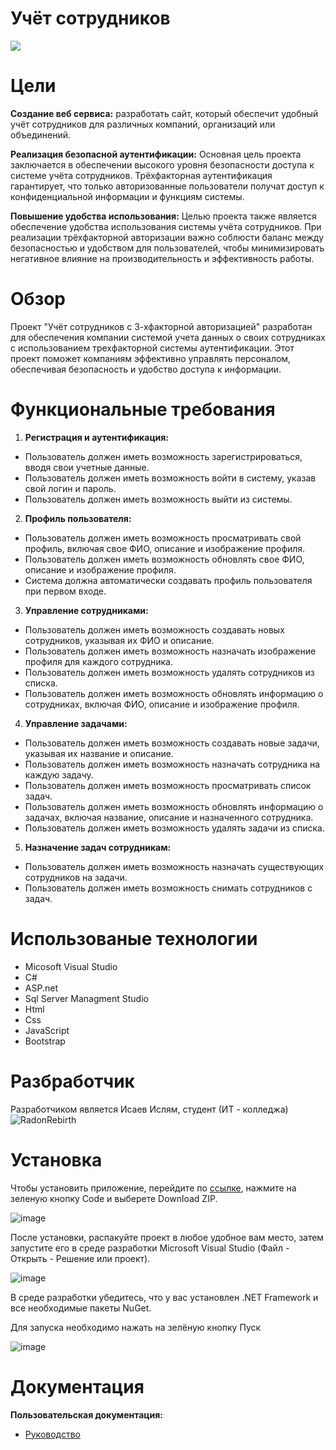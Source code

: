 # Учёт сотрудников
<div><img  src="https://github.com/RadonRebirth/Diplom/assets/96480522/6fe1738e-c39d-4932-9fb1-b642800f66c9"></img></div>

# Цели 
**Создание веб сервиса:** разработать сайт, который обеспечит удобный учёт сотрудников для различных компаний, организаций или объединений.

**Реализация безопасной аутентификации:** Основная цель проекта заключается в обеспечении высокого уровня безопасности доступа к системе учёта сотрудников. Трёхфакторная аутентификация гарантирует, что только авторизованные пользователи получат доступ к конфиденциальной информации и функциям системы.

**Повышение удобства использования:** Целью проекта также является обеспечение удобства использования системы учёта сотрудников. При реализации трёхфакторной авторизации важно соблюсти баланс между безопасностью и удобством для пользователей, чтобы минимизировать негативное влияние на производительность и эффективность работы.

# Обзор 
Проект "Учёт сотрудников с 3-хфакторной авторизацией" разработан для обеспечения компании системой учета данных о своих сотрудниках с использованием трехфакторной системы аутентификации. Этот проект поможет компаниям эффективно управлять персоналом, обеспечивая безопасность и удобство доступа к информации.
# Функциональные требования
1. **Регистрация и аутентификация:**
* Пользователь должен иметь возможность зарегистрироваться, вводя свои учетные данные.
* Пользователь должен иметь возможность войти в систему, указав свой логин и пароль.
* Пользователь должен иметь возможность выйти из системы.
2. **Профиль пользователя:**
* Пользователь должен иметь возможность просматривать свой профиль, включая свое ФИО, описание и изображение профиля.
* Пользователь должен иметь возможность обновлять свое ФИО, описание и изображение профиля.
* Система должна автоматически создавать профиль пользователя при первом входе.
3. **Управление сотрудниками:**
* Пользователь должен иметь возможность создавать новых сотрудников, указывая их ФИО и описание.
* Пользователь должен иметь возможность назначать изображение профиля для каждого сотрудника.
* Пользователь должен иметь возможность удалять сотрудников из списка.
* Пользователь должен иметь возможность обновлять информацию о сотрудниках, включая ФИО, описание и изображение профиля.
4. **Управление задачами:**
* Пользователь должен иметь возможность создавать новые задачи, указывая их название и описание.
* Пользователь должен иметь возможность назначать сотрудника на каждую задачу.
* Пользователь должен иметь возможность просматривать список задач.
* Пользователь должен иметь возможность обновлять информацию о задачах, включая название, описание и назначенного сотрудника.
* Пользователь должен иметь возможность удалять задачи из списка.
5. **Назначение задач сотрудникам:**
* Пользователь должен иметь возможность назначать существующих сотрудников на задачи.
* Пользователь должен иметь возможность снимать сотрудников с задач.

# Использованые технологии
* Micosoft Visual Studio
* C#
* ASP.net
* Sql Server Managment Studio
* Html
* Css
* JavaScript
* Bootstrap
# Разбработчик
Разработчиком является Исаев Ислям, студент (ИТ - колледжа) ![RadonRebirth](https://github.com/RadonRebirth)

# Установка
Чтобы установить приложение, перейдите по [ссылке](https://github.com/RadonRebirth/Diplom), нажмите на зеленую кнопку Code и выберете Download ZIP.

![image](https://user-images.githubusercontent.com/96480522/216585566-a4b1804e-0cc4-4b15-a4f9-d699cb2b9999.png)


После установки, распакуйте проект в любое удобное вам место, затем запустите его в среде разработки Microsoft Visual Studio (Файл - Открыть - Решение или проект).

![image](https://user-images.githubusercontent.com/96480522/209831900-0de2e7a3-c890-4b89-822c-03bad99a1d8b.png)

В среде разработки убедитесь, что у вас установлен .NET Framework и все необходимые пакеты NuGet.

Для запуска необходимо нажать на зелёную кнопку Пуск

![image](https://user-images.githubusercontent.com/96480522/209831967-8a453fc7-fac2-4469-8f05-440a44de08db.png)

# Документация

<b>Пользовательская документация:</b>
* [Руководство]()


